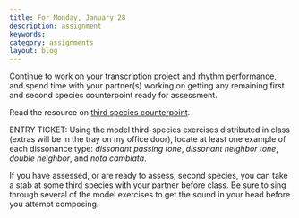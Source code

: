 ```yaml
---
title: For Monday, January 28
description: assignment
keywords: 
category: assignments
layout: blog
---
```


Continue to work on your transcription project and rhythm performance, and spend time with your partner(s) working on getting any remaining first and second species counterpoint ready for assessment.

Read the resource on [third species counterpoint][third].

ENTRY TICKET: Using the model third-species exercises distributed in class (extras will be in the tray on my office door), locate at least one example of each dissonance type: *dissonant passing tone*, *dissonant neighbor tone*, *double neighbor*, and *nota cambiata*.

If you have assessed, or are ready to assess, second species, you can take a stab at some third species with your partner before class. Be sure to sing through several of the model exercises to get the sound in your head before you attempt composing.

[third]: http://kshaffer.github.com/musicianshipResources/thirdSpecies.html